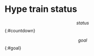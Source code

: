 # Hype train status

$$status$$ <span id=time></span>
{:#countdown}

$$goal$$
{:#goal}

<style>
#countdown {
	font-size: 250%;
}
</style>

<script>
//Uses your own clock in case it's not synchronized. Will be vulnerable to
//latency but not to clock drift/shift.
//When expiry < +new Date(), refresh the page automatically.
const target = $$target$$;
const expiry = +new Date() + target * 1000;
function update() {
	let tm = Math.floor((expiry - +new Date()) / 1000);
	let t = ":" + ("0" + (tm % 60)).slice(-2);
	if (tm >= 3600) t = Math.floor(tm / 3600) + ("0" + (Math.floor(tm / 60) % 60)).slice(-2) + t;
	else t = Math.floor(tm / 60) + t; //Common case - less than an hour
	document.getElementById("time").innerHTML = t;
}
if (target) {update(); setInterval(update, 1000);}
</script>
